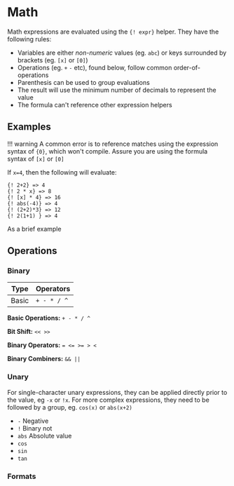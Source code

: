 # Math

Math expressions are evaluated using the `{! expr}` helper. They
have the following rules:

- Variables are either *non-numeric* values (eg. `abc`) or keys surrounded by brackets (eg. `[x]` or `[0]`)
- Operations (eg. `+` `-` etc), found below, follow common order-of-operations
- Parenthesis can be used to group evaluations
- The result will use the minimum number of decimals to represent the value
- The formula can't reference other expression helpers

## Examples

!!! warning
    A common error is to reference matches using the expression syntax of `{0}`, which won't
    compile. Assure you are using the formula syntax of `[x]` or `[0]`

If `x=4`, then the following will evaluate:

```
{! 2+2} => 4
{! 2 * x} => 8
{! [x] * 4} => 16
{! abs(-4)} => 4
{! (2+2)*3} => 12
{! 2(1+1) } => 4
```

As a brief example


## Operations

### Binary

| Type  | Operators   |
|-------|-------------|
| Basic | `+ - * / ^` |

**Basic Operations:** `+ - * / ^`

**Bit Shift:** `<< >>`

**Binary Operators:** `= <= >= > <`

**Binary Combiners:** `&& ||`

### Unary

For single-character unary expressions, they can be applied directly
prior to the value, eg `-x` or `!x`. For more complex expressions,
they need to be followed by a group, eg. `cos(x)` or `abs(x+2)`

- `-` Negative
- `!` Binary not
- `abs` Absolute value
- `cos`
- `sin`
- `tan`

### Formats
